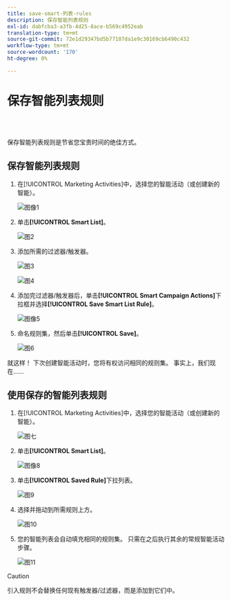 ```yaml
---
title: save-smart-列表-rules
description: 保存智能列表规则
exl-id: dabfcba3-a3fb-4d25-8ace-b569c4952eab
translation-type: tm+mt
source-git-commit: 72e1d29347bd5b77107da1e9c30169cb6490c432
workflow-type: tm+mt
source-wordcount: '170'
ht-degree: 0%

---
```


# 保存智能列表规则

<br> 

保存智能列表规则是节省您宝贵时间的绝佳方式。

## 保存智能列表规则

1. 在[!UICONTROL Marketing Activities]中，选择您的智能活动（或创建新的智能）。

   ![图像1](/help/sky/assets/smart-lists-and-static-lists/save-smart-list-rules/save-smart-list-rules-1.png)

1. 单击&#x200B;**[!UICONTROL Smart List]**。

   ![图2](/help/sky/assets/smart-lists-and-static-lists/save-smart-list-rules/save-smart-list-rules-2.png)

1. 添加所需的过滤器/触发器。

   ![图3](/help/sky/assets/smart-lists-and-static-lists/save-smart-list-rules/save-smart-list-rules-3.png)

   ![图4](/help/sky/assets/smart-lists-and-static-lists/save-smart-list-rules/save-smart-list-rules-4.png)

1. 添加完过滤器/触发器后，单击&#x200B;**[!UICONTROL Smart Campaign Actions]**&#x200B;下拉框并选择&#x200B;**[!UICONTROL Save Smart List Rule]**。

   ![图像5](/help/sky/assets/smart-lists-and-static-lists/save-smart-list-rules/save-smart-list-rules-5.png)

1. 命名规则集，然后单击&#x200B;**[!UICONTROL Save]**。

   ![图6](/help/sky/assets/smart-lists-and-static-lists/save-smart-list-rules/save-smart-list-rules-6.png)

就这样！ 下次创建智能活动时，您将有权访问相同的规则集。 事实上，我们现在……

## 使用保存的智能列表规则

1. 在[!UICONTROL Marketing Activities]中，选择您的智能活动（或创建新的智能）。

   ![图七](/help/sky/assets/smart-lists-and-static-lists/save-smart-list-rules/save-smart-list-rules-7.png)

1. 单击&#x200B;**[!UICONTROL Smart List]**。

   ![图像8](/help/sky/assets/smart-lists-and-static-lists/save-smart-list-rules/save-smart-list-rules-8.png)

1. 单击&#x200B;**[!UICONTROL Saved Rule]**&#x200B;下拉列表。

   ![图9](/help/sky/assets/smart-lists-and-static-lists/save-smart-list-rules/save-smart-list-rules-9.png)

1. 选择并拖动到所需规则上方。

   ![图10](/help/sky/assets/smart-lists-and-static-lists/save-smart-list-rules/save-smart-list-rules-10.png)

1. 您的智能列表会自动填充相同的规则集。 只需在之后执行其余的常规智能活动步骤。

   ![图11](/help/sky/assets/smart-lists-and-static-lists/save-smart-list-rules/save-smart-list-rules-11.png)

>[!CAUTION]
>
>引入规则不会替换任何现有触发器/过滤器，而是添加到它们中。
